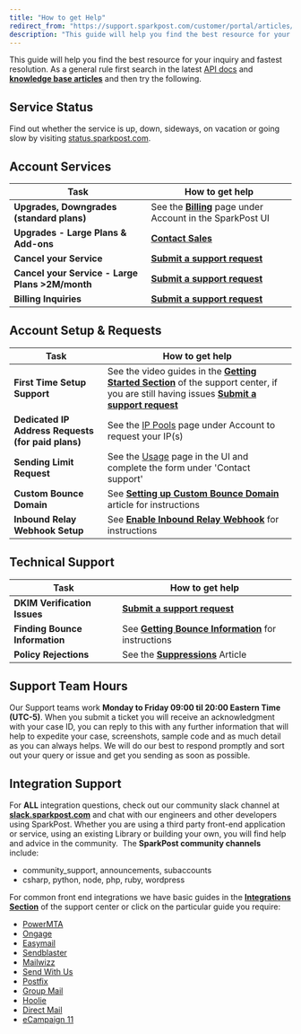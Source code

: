 ```yaml
---
title: "How to get Help"
redirect_from: "https://support.sparkpost.com/customer/portal/articles/2456522-how-to-get-help"
description: "This guide will help you find the best resource for your inquiry and fastest resolution As a general rule first search in the latest API docs and knowledge base articles and then try the following Service Status Find out whether the service is up down sideways on vacation or going..."
---
```


This guide will help you find the best resource for your inquiry and fastest resolution. As a general rule first search in the latest [API docs](https://developers.sparkpost.com/api/) and **[knowledge base articles](http://support.sparkpost.com)** and then try the following. 

## Service Status

Find out whether the service is up, down, sideways, on vacation or going slow by visiting [status.sparkpost.com](http://status.sparkpost.com).

## Account Services

| Task | How to get help |
|---|---|
| **Upgrades, Downgrades (standard plans)**  | See the **[Billing](https://app.sparkpost.com/account/billing)** page under Account in the SparkPost UI |
| **Upgrades - Large Plans & Add-ons**  | **[Contact Sales](mailto:insidesales@sparkpost.com?subject=Account%20Change)**|
| **Cancel your Service**  | **[Submit a support request](https://support.sparkpost.com/customer/portal/emails/new?email[subject]=Web:%20Cancel%20Service%20Request:%20Selfserve%20Account)**|
| **Cancel your Service - Large Plans >2M/month**  | **[Submit a support request](https://support.sparkpost.com/customer/portal/emails/new?email[subject]=Web:%20Cancel%20Service%20Request:%20Large%20Account)**|
| **Billing Inquiries**  | **[Submit a support request](https://support.sparkpost.com/customer/portal/emails/new?email[subject]=Web:%20Billing%20Enquiry%20Selfserve%20Account)**|

## Account Setup & Requests

| Task | How to get help |
|---|---|
| **First Time Setup Support**  | See the video guides in the **[Getting Started Section](https://support.sparkpost.com/customer/en/portal/topics/770787-getting-started/articles)** of the support center, if you are still having issues **[Submit a support request](https://support.sparkpost.com/customer/portal/emails/new?email[subject]=Web:%20Setup%20Support)**|
|  **Dedicated IP Address Requests (for paid plans)**  | See the [IP Pools](https://app.sparkpost.com/account/ip-pools) page under Account to request your IP(s) |
| **Sending Limit Request**  | See the [Usage](https://app.sparkpost.com/account/usage) page in the UI and complete the form under 'Contact support' |
| **Custom Bounce Domain**  | See **[Setting up Custom Bounce Domain](http://support.sparkpostelite.com/customer/en/portal/articles/2371794-requesting-a-custom-bounce-domain)** article for instructions |
| **Inbound Relay Webhook Setup** | See **[Enable Inbound Relay Webhook](http://support.sparkpost.com/customer/en/portal/articles/2039614-enabling-inbound-email-relaying-relay-webhooks)** for instructions |

## Technical Support

| Task | How to get help |
|---|---|
| **DKIM Verification Issues** | **[Submit a support request](https://support.sparkpost.com/customer/portal/emails/new?email[subject]=Web:%20DKIM%20Verification%20Issue)**|
| **Finding Bounce Information** | See **[Getting Bounce Information](https://support.sparkpost.com/customer/en/portal/articles/2461190-how-do-i-retrieve-bounce-info-from-sparkpost)** for instructions |
| **Policy Rejections** | See the **[Suppressions](https://support.sparkpost.com/customer/en/portal/articles/1929891-using-suppression-lists)** Article |

## Support Team Hours

Our Support teams work **Monday to Friday 09:00 til 20:00 Eastern Time (UTC-5)**. When you submit a ticket you will receive an acknowledgment with your case ID, you can reply to this with any further information that will help to expedite your case, screenshots, sample code and as much detail as you can always helps. We will do our best to respond promptly and sort out your query or issue and get you sending as soon as possible.

## Integration Support

For **ALL** integration questions, check out our community slack channel at **[slack.sparkpost.com](http://slack.sparkpost.com/)** and chat with our engineers and other developers using SparkPost. Whether you are using a third party front-end application or service, using an existing Library or building your own, you will find help and advice in the community.
 The **SparkPost community channels** include:

* community_support, announcements, subaccounts
* csharp, python, node, php, ruby, wordpress

For common front end integrations we have basic guides in the **[Integrations Section](http://support.sparkpost.com/customer/en/portal/topics/780292-integrations/articles)** of the support center or click on the particular guide you require:

* [PowerMTA](https://support.sparkpost.com/customer/portal/articles/2155339)
* [Ongage](https://support.sparkpost.com/customer/en/portal/articles/1930046-using-sparkpost-with-the-ongage-email-marketing-platform)
* [Easymail](https://support.sparkpost.com/customer/en/portal/articles/2039973-using-sparkpost-with-easymail)
* [Sendblaster](https://support.sparkpost.com/customer/en/portal/articles/2036575-using-sparkpost-with-sendblaster)
* [Mailwizz](https://support.sparkpost.com/customer/en/portal/articles/2036581-using-sparkpost-with-mailwizz)
* [Send With Us](https://support.sparkpost.com/customer/en/portal/articles/1930049-using-sparkpost-with-the-sendwithus-transactional-email-management-platform)
* [Postfix](https://support.sparkpost.com/customer/en/portal/articles/2030960-using-sparkpost-with-postfix)
* [Group Mail](https://support.sparkpost.com/customer/en/portal/articles/2032944-using-sparkpost-with-group-mail)
* [Hoolie](https://support.sparkpost.com/customer/en/portal/articles/2046445-using-sparkpost-with-hoolie)
* [Direct Mail](https://support.sparkpost.com/customer/en/portal/articles/2040317-using-sparkpost-with-directmail)
* [eCampaign 11](https://support.sparkpost.com/customer/en/portal/articles/2092525-using-sparkpost-with-ecampaign-11)